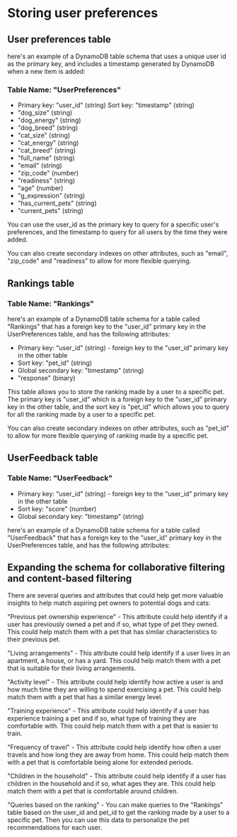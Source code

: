 # Storing user preferences

## User preferences table

here's an example of a DynamoDB table schema that uses a unique user id as the primary key, and includes a timestamp generated by DynamoDB when a new item is added:

### Table Name: "UserPreferences"

- Primary key: "user_id" (string)
Sort key: "timestamp" (string) 
- "dog_size" (string)
- "dog_energy" (string)
- "dog_breed" (string)
- "cat_size" (string)
- "cat_energy" (string)
- "cat_breed" (string)
- "full_name" (string)
- "email" (string)
- "zip_code" (number)
- "readiness" (string)
- "age" (number)
- "g_expression" (string)
- "has_current_pets" (string)
- "current_pets" (string)

You can use the user_id as the primary key to query for a specific user's preferences, and the timestamp to query for all users by the time they were added.

You can also create secondary indexes on other attributes, such as "email", "zip_code" and "readiness" to allow for more flexible querying.


## Rankings table

### Table Name: "Rankings"

here's an example of a DynamoDB table schema for a table called "Rankings" that has a foreign key to the "user_id" primary key in the UserPreferences table, and has the following attributes:


- Primary key: "user_id" (string) - foreign key to the "user_id" primary key in the other table
- Sort key: "pet_id" (string)
- Global secondary key: "timestamp" (string)
- "response" (binary)



This table allows you to store the ranking made by a user to a specific pet. The primary key is "user_id" which is a foreign key to the "user_id" primary key in the other table, and the sort key is "pet_id" which allows you to query for all the ranking made by a user to a specific pet.

You can also create secondary indexes on other attributes, such as "pet_id" to allow for more flexible querying of ranking made by a specific pet.

## UserFeedback table

### Table Name: "UserFeedback"

- Primary key: "user_id" (string) - foreign key to the "user_id" primary key in the other table
- Sort key: "score" (number)
- Global secondary key: "timestamp" (string)

here's an example of a DynamoDB table schema for a table called "UserFeedback" that has a foreign key to the "user_id" primary key in the UserPreferences table, and has the following attributes:

## Expanding the schema for collaborative filtering and content-based filtering

There are several queries and attributes that could help get more valuable insights to help match aspiring pet owners to potential dogs and cats:

"Previous pet ownership experience" - This attribute could help identify if a user has previously owned a pet and if so, what type of pet they owned. This could help match them with a pet that has similar characteristics to their previous pet.

"Living arrangements" - This attribute could help identify if a user lives in an apartment, a house, or has a yard. This could help match them with a pet that is suitable for their living arrangements.

"Activity level" - This attribute could help identify how active a user is and how much time they are willing to spend exercising a pet. This could help match them with a pet that has a similar energy level.

"Training experience" - This attribute could help identify if a user has experience training a pet and if so, what type of training they are comfortable with. This could help match them with a pet that is easier to train.

"Frequency of travel" - This attribute could help identify how often a user travels and how long they are away from home. This could help match them with a pet that is comfortable being alone for extended periods.

"Children in the household" - This attribute could help identify if a user has children in the household and if so, what ages they are. This could help match them with a pet that is comfortable around children.

"Queries based on the ranking" - You can make queries to the "Rankings" table based on the user_id and pet_id to get the ranking made by a user to a specific pet. Then you can use this data to personalize the pet recommendations for each user.
